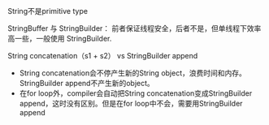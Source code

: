 String不是primitive type 

StringBuffer 与 StringBuilder： 前者保证线程安全，后者不是，但单线程下效率高一些，一般使用 StringBuilder.  
  
String concatenation（s1 + s2） vs StringBuilder append  
  * String concatenation会不停产生新的String object，浪费时间和内存。StringBuilder append不产生新的object。
  * 在for loop外，compiler会自动把String concatenation变成StringBuilder append，这时没有区别。但是在for loop中不会，需要用StringBuilder append
